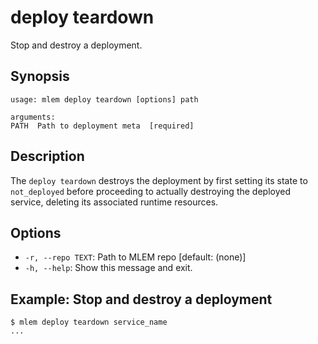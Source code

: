# deploy teardown

Stop and destroy a deployment.

## Synopsis

```usage
usage: mlem deploy teardown [options] path

arguments:
PATH  Path to deployment meta  [required]
```

## Description

The `deploy teardown` destroys the deployment by first setting its state to
`not_deployed` before proceeding to actually destroying the deployed service,
deleting its associated runtime resources.

## Options

- `-r, --repo TEXT`: Path to MLEM repo [default: (none)]
- `-h, --help`: Show this message and exit.

## Example: Stop and destroy a deployment

```cli
$ mlem deploy teardown service_name
...
```
